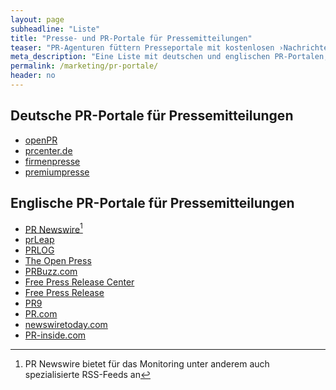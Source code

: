 ```yaml
---
layout: page
subheadline: "Liste"
title: "Presse- und PR-Portale für Pressemitteilungen"
teaser: "PR-Agenturen füttern Presseportale mit kostenlosen ›Nachrichten‹. Sie können diese Portale für eigene Pressearbeit nutzen oder sich aktuelle Informationen auf diesen Portalen abgreifen. Diese Liste führt Sie zu deutschen und englischen PR-Portalen."
meta_description: "Eine Liste mit deutschen und englischen PR-Portalen, auf denen man selbst Marketing betreiben kann."
permalink: /marketing/pr-portale/
header: no
---
```


## Deutsche PR-Portale für Pressemitteilungen

- [openPR](http://open-pr.de)
- [prcenter.de](http://www.prcenter.de)
- [firmenpresse](http://www.firmenpresse.de)
- [premiumpresse](http://www.premiumpresse.de)


## Englische PR-Portale für Pressemitteilungen

- [PR Newswire](http://www.prnewswire.com/)[^1]
- [prLeap](http://www.prleap.com)
- [PRLOG](http://www.prlog.org)
- [The Open Press](http://www.theopenpress.com)
- [PRBuzz.com](http://www.prbuzz.com)
- [Free Press Release Center](http://www.free-press-release-center.info)
- [Free Press Release](http://www.free-press-release.com)
- [PR9](http://www.pr9.net)
- [PR.com](http://www.pr.com)
- [newswiretoday.com](http://www.newswiretoday.com)
- [PR-inside.com](http://www.pr-inside.com)


[^1]: PR Newswire bietet für das Monitoring unter anderem auch spezialisierte RSS-Feeds an
